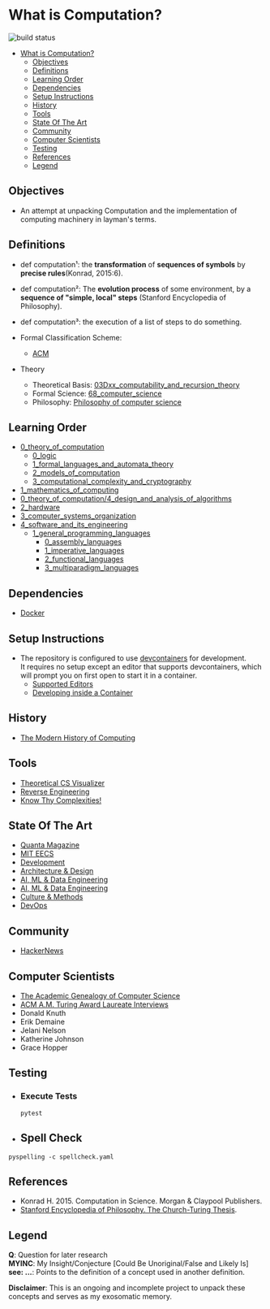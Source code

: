 # What is Computation?
![build status](https://github.com/praisetompane/computation/actions/workflows/computation.yaml/badge.svg) <br>

- [What is Computation?](#what-is-computation)
  - [Objectives](#objectives)
  - [Definitions](#definitions)
  - [Learning Order](#learning-order)
  - [Dependencies](#dependencies)
  - [Setup Instructions](#setup-instructions)
  - [History](#history)
  - [Tools](#tools)
  - [State Of The Art](#state-of-the-art)
  - [Community](#community)
  - [Computer Scientists](#computer-scientists)
  - [Testing](#testing)
  - [References](#references)
  - [Legend](#legend)

## Objectives
- An attempt at unpacking Computation and the implementation of computing machinery in layman's terms.

## Definitions
- def computation¹: the **transformation** of **sequences of symbols** by **precise rules**(Konrad, 2015:6).

- def computation²: The **evolution process** of some environment, by a **sequence of "simple, local" steps** (Stanford Encyclopedia of Philosophy).

- def computation³: the execution of a list of steps to do something.

- Formal Classification Scheme:
  - [ACM](https://dl.acm.org/ccs)

- Theory
  - Theoretical Basis: [03Dxx_computability_and_recursion_theory](https://zbmath.org/classification/?q=cc%3A03D)
  - Formal Science: [68_computer_science](https://zbmath.org/classification/?q=cc%3A68)
  - Philosophy: [Philosophy of computer science](https://plato.stanford.edu/entries/computer-science/)

## Learning Order
- [0_theory_of_computation](0_theory_of_computation/)
  - [0_logic](0_theory_of_computation/0_logic)
  - [1_formal_languages_and_automata_theory](0_theory_of_computation/1_formal_languages_and_automata_theory/)
  - [2_models_of_computation](0_theory_of_computation/2_models_of_computation/0_computability/)
  - [3_computational_complexity_and_cryptography](0_theory_of_computation/3_computational_complexity_and_cryptography/0_complexity_theory_and_logic/)
- [1_mathematics_of_computing](1_mathematics_of_computing/)
- [0_theory_of_computation/4_design_and_analysis_of_algorithms](0_theory_of_computation/4_design_and_analysis_of_algorithms/)
- [2_hardware](2_hardware)
- [3_computer_systems_organization](3_computer_systems_organization/)
- [4_software_and_its_engineering](4_software_and_its_engineering)
  - [1_general_programming_languages](4_software_and_its_engineering/0_software_notations_and_tools/1_general_programming_languages/)
    - [0_assembly_languages](4_software_and_its_engineering/0_software_notations_and_tools/1_general_programming_languages/0_language_types/0_assembly_languages/0_assembly_languages.txt)
    - [1_imperative_languages](4_software_and_its_engineering/0_software_notations_and_tools/1_general_programming_languages/0_language_types/1_imperative_languages/0_imperative_languages.txt)
    - [2_functional_languages](4_software_and_its_engineering/0_software_notations_and_tools/1_general_programming_languages/0_language_types/2_functional_languages/0_functional_languages.txt)
    - [3_multiparadigm_languages](4_software_and_its_engineering/0_software_notations_and_tools/1_general_programming_languages/0_language_types/3_multiparadigm_languages/0_multiparadigm_languages.txt)

## Dependencies
- [Docker](https://docs.docker.com/get-started/)

## Setup Instructions
- The repository is configured to use [devcontainers](https://containers.dev) for development. <br>It requires no setup except an editor that supports devcontainers, which will prompt you on first open to start it in a container.
    - [Supported Editors](https://containers.dev/supporting)
    - [Developing inside a Container](https://code.visualstudio.com/docs/devcontainers/containers)

## History
- [The Modern History of Computing](https://plato.stanford.edu/entries/computing-history/)

## Tools
- [Theoretical CS Visualizer](https://www.theoreticalcs.io/)
- [Reverse Engineering](https://crackmes.one)
- [Know Thy Complexities!](https://www.bigocheatsheet.com/)

## State Of The Art
- [Quanta Magazine](https://www.quantamagazine.org/computer-science/)
- [MIT EECS](https://www.eecs.mit.edu/research/computer-science/)
- [Development](https://www.infoq.com/development/)
- [Architecture & Design](https://www.infoq.com/architecture-design/)
- [AI, ML & Data Engineering](https://www.infoq.com/ai-ml-data-eng/)
- [AI, ML & Data Engineering](https://read.deeplearning.ai/the-batch/)
- [Culture & Methods](https://www.infoq.com/culture-methods/)
- [DevOps](https://www.infoq.com/devops/)

## Community
- [HackerNews](https://news.ycombinator.com/news)

## Computer Scientists
- [The Academic Genealogy of Computer Science](https://academictree.org/computerscience/)
- [ACM A.M. Turing Award Laureate Interviews](https://www.youtube.com/playlist?list=PLn0nrSd4xjjaSLBSzmno-3Ods6FJE9nlO)
- Donald Knuth
- Erik Demaine
- Jelani Nelson
- Katherine Johnson
- Grace Hopper

## Testing
- ### Execute Tests
  ```shell
  pytest
  ```

- ## Spell Check
```shell
pyspelling -c spellcheck.yaml
```

## References
- Konrad H. 2015. Computation in Science. Morgan & Claypool Publishers.
- [Stanford Encyclopedia of Philosophy. The Church-Turing Thesis](https://plato.stanford.edu/entries/church-turing/).

## Legend
**Q**: Question for later research<br>
**MYINC**: My Insight/Conjecture [Could Be Unoriginal/False and Likely Is]<br>
**see: ...**: Points to the definition of a concept used in another definition.

**Disclaimer**: This is an ongoing and incomplete project to unpack these concepts and serves as my exosomatic memory.
